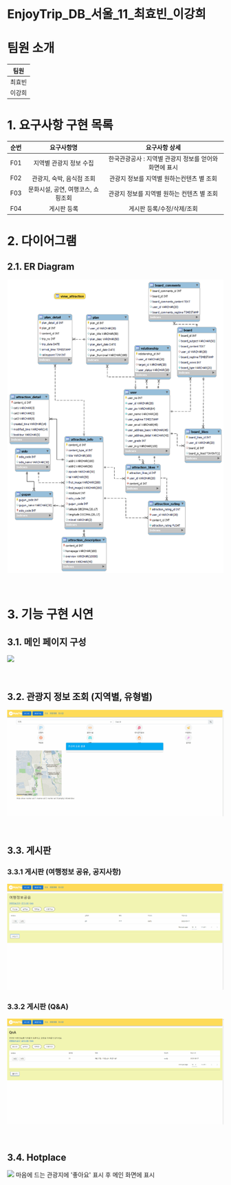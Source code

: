 # EnjoyTrip_DB_서울_11_최효빈_이강희


# 팀원 소개

| 팀원   |
| ------ |
| 최효빈 |
| 이강희 |


# 1. 요구사항 구현 목록  

| 순번 | 요구사항명               | 요구사항 상세 |
| :--: | :----------------------: | :-----------: | 
|  F01  | 지역별 관광지 정보 수집   |   한국관광공사 : 지역별 관광지 정보를 얻어와 화면에 표시    | 
|    F02  |관광지, 숙박, 음식점 조회    |  관광지 정보를 지역별 원하는컨텐츠 별 조회    | 
|   F03  | 문화시설, 공연, 여행코스, 쇼핑조회                |   관광지 정보를 지역별 원하는 컨텐츠 별 조회     | 
|  F04  | 게시판 등록   |    게시판 등록/수정/삭제/조회    | 



# 2. 다이어그램
## 2.1. ER Diagram 
![](./diagram/ERDiagram.png)

<br>

# 3. 기능 구현 시연

## 3.1. 메인 페이지 구성
![](./video/hotplace.gif)


<br>

## 3.2. 관광지 정보 조회 (지역별, 유형별)

![](./video/Map.gif)

<br>

## 3.3. 게시판
### 3.3.1 게시판 (여행정보 공유, 공지사항)
![](./video/board.gif)

### 3.3.2 게시판 (Q&A)
![](./video/board2.gif)

<br>

## 3.4. Hotplace
![](./video/hotplace2.gif)
마음에 드는 관광지에 '좋아요' 표시 후 메인 화면에 표시

